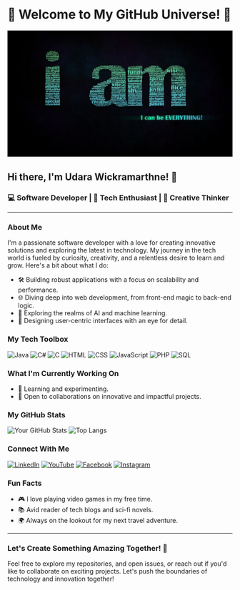 # 🌟 Welcome to My GitHub Universe! 🌟

![Welcome Banner](welcome-banner.jpg)

## Hi there, I'm Udara Wickramarthne! 👋

### 💻 Software Developer | 🚀 Tech Enthusiast | 🎨 Creative Thinker

---

### About Me

I'm a passionate software developer with a love for creating innovative solutions and exploring the latest in technology. My journey in the tech world is fueled by curiosity, creativity, and a relentless desire to learn and grow. Here's a bit about what I do:

- 🛠️ Building robust applications with a focus on scalability and performance.
- 🌐 Diving deep into web development, from front-end magic to back-end logic.
- 🤖 Exploring the realms of AI and machine learning.
- 🎨 Designing user-centric interfaces with an eye for detail.

### My Tech Toolbox

![Java](https://img.shields.io/badge/Java-007396?style=for-the-badge&logo=java&logoColor=white)
![C#](https://img.shields.io/badge/C%23-239120?style=for-the-badge&logo=c-sharp&logoColor=white)
![C](https://img.shields.io/badge/C-A8B9CC?style=for-the-badge&logo=c&logoColor=white)
![HTML](https://img.shields.io/badge/HTML5-E34F26?style=for-the-badge&logo=html5&logoColor=white)
![CSS](https://img.shields.io/badge/CSS3-1572B6?style=for-the-badge&logo=css3&logoColor=white)
![JavaScript](https://img.shields.io/badge/JavaScript-F7DF1E?style=for-the-badge&logo=javascript&logoColor=black)
![PHP](https://img.shields.io/badge/PHP-777BB4?style=for-the-badge&logo=php&logoColor=white)
![SQL](https://img.shields.io/badge/SQL-4479A1?style=for-the-badge&logo=sql&logoColor=white)


### What I'm Currently Working On

- 🌱 Learning and experimenting.
- 🎯 Open to collaborations on innovative and impactful projects.

### My GitHub Stats

![Your GitHub Stats](https://github-readme-stats.vercel.app/api?username=UdaraWickramarathne&show_icons=true&theme=radical)
![Top Langs](https://github-readme-stats.vercel.app/api/top-langs/?username=UdaraWickramarathne&layout=compact&theme=radical)

### Connect With Me

[![LinkedIn](https://img.shields.io/badge/LinkedIn-0A66C2?style=for-the-badge&logo=linkedin&logoColor=white)](https://www.linkedin.com/in/udara-wickramarathne1/)
[![YouTube](https://img.shields.io/badge/YouTube-FF0000?style=for-the-badge&logo=youtube&logoColor=white)](https://www.youtube.com/channel/UCB9xpGxSuCMHPM-bQNCIrFQ)
[![Facebook](https://img.shields.io/badge/Facebook-1877F2?style=for-the-badge&logo=facebook&logoColor=white)](https://www.facebook.com/bimsara.udara/)
[![Instagram](https://img.shields.io/badge/Instagram-E4405F?style=for-the-badge&logo=instagram&logoColor=white)](https://www.instagram.com/udara.xx/)

### Fun Facts

- 🎮 I love playing video games in my free time.
- 📚 Avid reader of tech blogs and sci-fi novels.
- 🌍 Always on the lookout for my next travel adventure.

---

### Let's Create Something Amazing Together! 🚀

Feel free to explore my repositories, and open issues, or reach out if you'd like to collaborate on exciting projects. Let's push the boundaries of technology and innovation together!

<!-- ![Footer Image](https://example.com/your-footer-image.jpg) --> 

